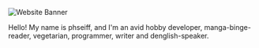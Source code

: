 ![Website Banner](https://phseiff.com/images/final-banner-blurred-edges.png)

Hello! My name is phseiff, and I'm an avid hobby developer, manga-binge-reader, vegetarian, programmer, writer and denglish-speaker.
